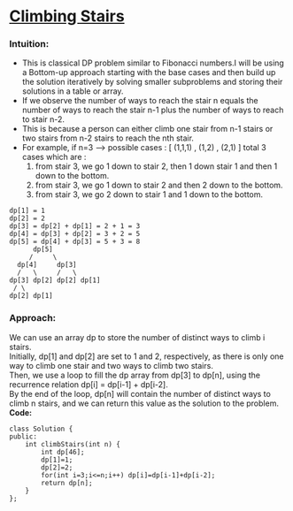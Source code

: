 # [Climbing Stairs](https://leetcode.com/problems/climbing-stairs)

### Intuition:
- This is classical DP problem similar to Fibonacci numbers.I will be using a Bottom-up approach starting with the base cases and then build up the solution iteratively by solving smaller subproblems and storing their solutions in a table or array.
- If we observe the number of ways to reach the stair n equals the number of ways to reach the stair n-1 plus the number of ways to reach to stair n-2.
- This is because a person can either climb one stair from n-1 stairs or two stairs from n-2 stairs to reach the nth stair.
- For example, if n=3 --> possible cases : [ (1,1,1) , (1,2) , (2,1) ] total 3 cases which are :
    1. from stair 3, we go 1 down to stair 2, then 1 down stair 1 and then 1 down to the bottom.
    2. from stair 3, we go 1 down to stair 2 and then 2 down to the bottom.
    3. from stair 3, we go 2 down to stair 1 and 1 down to the bottom.

```
dp[1] = 1
dp[2] = 2
dp[3] = dp[2] + dp[1] = 2 + 1 = 3
dp[4] = dp[3] + dp[2] = 3 + 2 = 5
dp[5] = dp[4] + dp[3] = 5 + 3 = 8
      dp[5]
     /     \
  dp[4]     dp[3]
  /   \     /   \
dp[3] dp[2] dp[2] dp[1]
 / \
dp[2] dp[1]
```
### Approach:
We can use an array dp to store the number of distinct ways to climb i stairs. \
Initially, dp[1] and dp[2] are set to 1 and 2, respectively, as there is only one way to climb one stair and two ways to climb two stairs.\
Then, we use a loop to fill the dp array from dp[3] to dp[n], using the recurrence relation dp[i] = dp[i-1] + dp[i-2].\
By the end of the loop, dp[n] will contain the number of distinct ways to climb n stairs, and we can return this value as the solution to the problem.\
**Code:**
```
class Solution {
public:
    int climbStairs(int n) {
        int dp[46];
        dp[1]=1;
        dp[2]=2;
        for(int i=3;i<=n;i++) dp[i]=dp[i-1]+dp[i-2]; 
        return dp[n];
    }
};
```
